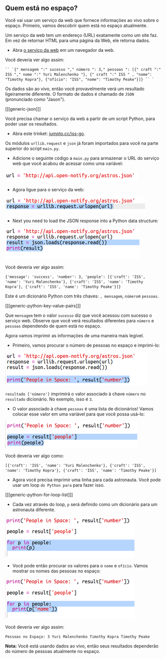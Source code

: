 ## Quem está no espaço?

Você vai usar um serviço da web que fornece informações ao vivo sobre o espaço. Primeiro, vamos descobrir quem está no espaço atualmente.

Um serviço da web tem um endereço (URL) exatamente como um site faz. Em vez de retornar HTML para uma página da Web, ele retorna dados.

+ Abra <a href="http://api.open-notify.org/astros.json" target="_blank">o serviço da web</a> em um navegador da web.

Você deveria ver algo assim:

    `` `{" mensagem ":" sucesso "," número ": 3," pessoas ": [{" craft ":" ISS "," nome ":" Yuri Malenchenko "}, {" craft ":" ISS " , "nome": "Timothy Kopra"}, {"ofício": "ISS", "nome": "Timothy Peake"}]} `` `
    

Os dados são ao vivo, então você provavelmente verá um resultado ligeiramente diferente. O formato de dados é chamado de `JSON` (pronunciado como "Jason").

[[[generic-json]]]

Você precisa chamar o serviço da web a partir de um script Python, para poder usar os resultados.

+ Abra este trinket: <a href="http://jumpto.cc/iss-go" target="_blank">jumpto.cc/iss-go</a>.

Os módulos `urllib.request` e `json` já foram importados para você na parte superior do script `main.py`.

+ Adicione o seguinte código a `main.py` para armazenar o URL do serviço web que você acabou de acessar como uma variável:

![captura de tela](images/iss-url.png)

+ Agora ligue para o serviço da web:

![captura de tela](images/iss-request.png)

+ Next you need to load the JSON response into a Python data structure:

![captura de tela](images/iss-result.png)

Você deveria ver algo assim:

    {'message': 'success', 'number': 3, 'people': [{'craft': 'ISS', 'name': 'Yuri Malenchenko'}, {'craft': 'ISS', 'name': 'Timothy Kopra'}, {'craft': 'ISS', 'name': 'Timothy Peake'}]}
    

Este é um dicionário Python com três chaves: `, mensagem`, `número`e `pessoas`.

[[[generic-python-key-value-pairs]]]

Que `mensagem` tem o valor `sucesso` diz que você acessou com sucesso o serviço web. Observe que você verá resultados diferentes para `número` e `pessoas` dependendo de quem está no espaço.

Agora vamos imprimir as informações de uma maneira mais legível.

+ Primeiro, vamos procurar o número de pessoas no espaço e imprimi-lo:

![captura de tela](images/iss-number.png)

`resultado ['número']` imprimirá o valor associado à chave `número` no `resultado` dicionário. No exemplo, isso é `3`.

+ O valor associado à chave `pessoas` é uma lista de dicionários! Vamos colocar esse valor em uma variável para que você possa usá-lo:

![captura de tela](images/iss-people.png)

Você deveria ver algo como:

    [{'craft': 'ISS', 'name': 'Yuri Malenchenko'}, {'craft': 'ISS', 'name': 'Timothy Kopra'}, {'craft': 'ISS', 'name': 'Timothy Peake'}]
    

+ Agora você precisa imprimir uma linha para cada astronauta. Você pode usar um loop `do Python para` para fazer isso.

[[[generic-python-for-loop-list]]]

+ Cada vez através do loop, `p` será definido como um dicionário para um astronauta diferente.

![captura de tela](images/iss-people-1a.png)

+ Você pode então procurar os valores para o `nome` e `ofício`. Vamos mostrar os nomes das pessoas no espaço:

![captura de tela](images/iss-people-2.png)

Você deveria ver algo assim:

    Pessoas no Espaço: 3 Yuri Malenchenko Timothy Kopra Timothy Peake
    

**Nota:** Você está usando dados ao vivo, então seus resultados dependerão do número de pessoas atualmente no espaço.